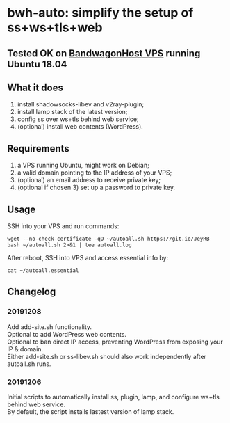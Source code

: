 # bwh-auto: simplify the setup of ss+ws+tls+web

## Tested OK on [BandwagonHost VPS](https://tinyurl.com/y4v2rl2u) running Ubuntu 18.04

## What it does

1) install shadowsocks-libev and v2ray-plugin;
2) install lamp stack of the latest version;
3) config ss over ws+tls behind web service;
4) (optional) install web contents (WordPress).

## Requirements

1) a VPS running Ubuntu, might work on Debian;
2) a valid domain pointing to the IP address of your VPS;
3) (optional) an email address to receive private key;
4) (optional if chosen 3) set up a password to private key.

## Usage

SSH into your VPS and run commands:  

```
wget --no-check-certificate -qO ~/autoall.sh https://git.io/JeyRB
bash ~/autoall.sh 2>&1 | tee autoall.log
```
After reboot, SSH into VPS and access essential info by:  

```
cat ~/autoall.essential
```

## Changelog

### 20191208

Add add-site.sh functionality.  
Optional to add WordPress web contents.  
Optional to ban direct IP access, preventing WordPress from exposing your IP & domain.  
Either add-site.sh or ss-libev.sh should also work independently after autoall.sh runs.

### 20191206

Initial scripts to automatically install ss, plugin, lamp, and configure ws+tls behind web service.  
By default, the script installs lastest version of lamp stack.
